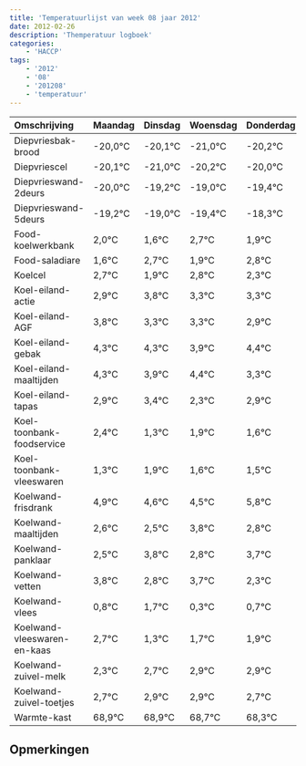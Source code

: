 ```yaml
---
title: 'Temperatuurlijst van week 08 jaar 2012'
date: 2012-02-26
description: 'Themperatuur logboek'
categories:
    - 'HACCP'
tags:
    - '2012'
    - '08'
    - '201208'
    - 'temperatuur'
---
```

|Omschrijving|Maandag|Dinsdag|Woensdag|Donderdag|Vrijdag|Zaterdag|Zondag|
|:---|:---|:---|:---|:---|:---|:---|:---|
|Diepvriesbak-brood|-20,0°C|-20,1°C|-21,0°C|-20,2°C|-20,0°C|-20,4°C|-19,3°C|
|Diepvriescel|-20,1°C|-21,0°C|-20,2°C|-20,0°C|-20,4°C|-19,3°C|-20,1°C|
|Diepvrieswand-2deurs|-20,0°C|-19,2°C|-19,0°C|-19,4°C|-18,3°C|-19,1°C|-18,2°C|
|Diepvrieswand-5deurs|-19,2°C|-19,0°C|-19,4°C|-18,3°C|-19,1°C|-18,2°C|-18,7°C|
|Food-koelwerkbank|2,0°C|1,6°C|2,7°C|1,9°C|2,8°C|2,3°C|2,3°C|
|Food-saladiare|1,6°C|2,7°C|1,9°C|2,8°C|2,3°C|2,3°C|1,9°C|
|Koelcel|2,7°C|1,9°C|2,8°C|2,3°C|2,3°C|1,9°C|2,4°C|
|Koel-eiland-actie|2,9°C|3,8°C|3,3°C|3,3°C|2,9°C|3,4°C|2,3°C|
|Koel-eiland-AGF|3,8°C|3,3°C|3,3°C|2,9°C|3,4°C|2,3°C|2,9°C|
|Koel-eiland-gebak|4,3°C|4,3°C|3,9°C|4,4°C|3,3°C|3,9°C|3,6°C|
|Koel-eiland-maaltijden|4,3°C|3,9°C|4,4°C|3,3°C|3,9°C|3,6°C|3,5°C|
|Koel-eiland-tapas|2,9°C|3,4°C|2,3°C|2,9°C|2,6°C|2,5°C|3,8°C|
|Koel-toonbank-foodservice|2,4°C|1,3°C|1,9°C|1,6°C|1,5°C|2,8°C|1,8°C|
|Koel-toonbank-vleeswaren|1,3°C|1,9°C|1,6°C|1,5°C|2,8°C|1,8°C|2,7°C|
|Koelwand-frisdrank|4,9°C|4,6°C|4,5°C|5,8°C|4,8°C|5,7°C|4,3°C|
|Koelwand-maaltijden|2,6°C|2,5°C|3,8°C|2,8°C|3,7°C|2,3°C|2,7°C|
|Koelwand-panklaar|2,5°C|3,8°C|2,8°C|3,7°C|2,3°C|2,7°C|2,9°C|
|Koelwand-vetten|3,8°C|2,8°C|3,7°C|2,3°C|2,7°C|2,9°C|2,9°C|
|Koelwand-vlees|0,8°C|1,7°C|0,3°C|0,7°C|0,9°C|0,9°C|0,7°C|
|Koelwand-vleeswaren-en-kaas|2,7°C|1,3°C|1,7°C|1,9°C|1,9°C|1,7°C|1,3°C|
|Koelwand-zuivel-melk|2,3°C|2,7°C|2,9°C|2,9°C|2,7°C|2,3°C|3,8°C|
|Koelwand-zuivel-toetjes|2,7°C|2,9°C|2,9°C|2,7°C|2,3°C|3,8°C|3,7°C|
|Warmte-kast|68,9°C|68,9°C|68,7°C|68,3°C|69,8°C|69,7°C|68,8°C|

## Opmerkingen


